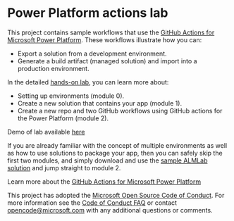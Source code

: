 
# Power Platform actions lab

This project contains sample workflows that use the [GitHub Actions for Microsoft Power Platform](https://github.com/microsoft/powerplatform-actions).
These workflows illustrate how you can:
- Export a solution from a development environment.
- Generate a build artifact (managed solution) and import into a production environment.

In  the detailed [hands-on lab](https://docs.microsoft.com/en-us/power-platform/alm/tutorials/github-actions-start), you can learn more about:
- Setting up environments (module 0).
- Create a new solution that contains your app (module 1). 
- Create a new repo and two GitHub workflows using GitHub actions for the Power Platform (module 2).

Demo of lab available [here](https://youtu.be/Bk4KpE_6YtY) 

If you are already familiar with the concept of multiple environments as well as how to use solutions to package your app, then you can safely skip the first two modules, and simply download and use the [sample ALMLab solution](https://github.com/microsoft/powerplatform-actions-lab/blob/main/solutions/ALMLab_1_0_0_1.zip) and jump straight to module 2. 

Learn more about the [GitHub Actions for Microsoft Power Platform](https://docs.microsoft.com/en-us/power-platform/alm/devops-github-actions)

This project has adopted the [Microsoft Open Source Code of Conduct](https://opensource.microsoft.com/codeofconduct/).
For more information see the [Code of Conduct FAQ](https://opensource.microsoft.com/codeofconduct/faq/) or
contact [opencode@microsoft.com](mailto:opencode@microsoft.com) with any additional questions or comments.
